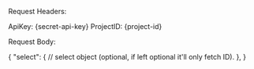 Request Headers: 

ApiKey: {secret-api-key}
ProjectID: {project-id}

Request Body: 

{
    "select": {
        // select object  (optional, if left optional it'll only fetch ID). 
    },
}